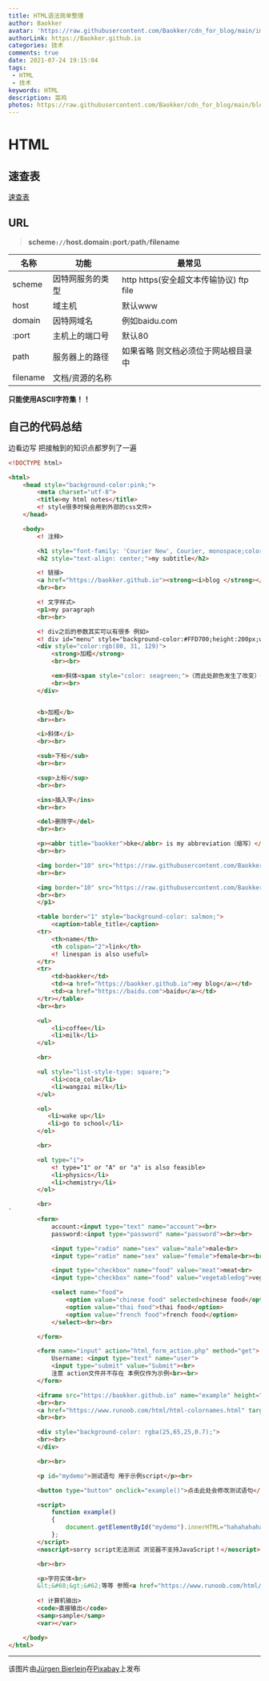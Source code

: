 ```yaml
---
title: HTML语法简单整理
author: Baokker
avatar: 'https://raw.githubusercontent.com/Baokker/cdn_for_blog/main/img/custom/avatar.jpg'
authorLink: https://Baokker.github.io
categories: 技术
comments: true
date: 2021-07-24 19:15:04
tags:
 - HTML
 - 技术
keywords: HTML
description: 菜鸡
photos: https://raw.githubusercontent.com/Baokker/cdn_for_blog/main/blog_imgs/desert-5720527_1920.jpg
---
```




# HTML

## 速查表

[速查表](https://www.runoob.com/html/html-quicklist.html)



## URL

> **scheme`://`host.domain`:`port`/`path`/`filename**

| 名称     | 功能             | 最常见                                  |
| -------- | ---------------- | --------------------------------------- |
| scheme   | 因特网服务的类型 | http https(安全超文本传输协议) ftp file |
| host     | 域主机           | 默认www                                 |
| domain   | 因特网域名       | 例如baidu.com                           |
| :port    | 主机上的端口号   | 默认80                                  |
| path     | 服务器上的路径   | 如果省略 则文档必须位于网站根目录中     |
| filename | 文档/资源的名称  |                                         |

**只能使用ASCII字符集！！**



## 自己的代码总结

边看边写 把接触到的知识点都罗列了一遍

```html
<!DOCTYPE html>

<html>
    <head style="background-color:pink;">
        <meta charset="utf-8">
        <title>my html notes</title>
        <! style很多时候会用到外部的css文件>
    </head>

    <body>
        <! 注释>

        <h1 style="font-family: 'Courier New', Courier, monospace;color: plum;size: 50px;">my title</h1>
        <h2 style="text-align: center;">my subtitle</h2>

        <! 链接>
        <a href="https://baokker.github.io"><strong><i>blog </strong></i></a>
        <br><br>

        <! 文字样式>
        <p1>my paragraph
        <br><br>

        <! div之后的参数其实可以有很多 例如>
        <! div id="menu" style="background-color:#FFD700;height:200px;width:100px;float:left;">
        <div style="color:rgb(80, 31, 129)">
            <strong>加粗</strong>
            <br><br>

            <em>斜体<span style="color: seagreen;">（而此处颜色发生了改变）</span></em>
            <br><br>
        </div>


        <b>加粗</b>
        <br><br> 

        <i>斜体</i>
        <br><br>

        <sub>下标</sub>
        <br><br>

        <sup>上标</sup>
        <br><br>

        <ins>插入字</ins>
        <br><br>

        <del>删除字</del>
        <br><br>

        <p><abbr title="baokker">bke</abbr> is my abbreviation（缩写）</p>
        <br><br>

        <img border="10" src="https://raw.githubusercontent.com/Baokker/cdn_for_blog/main/img/custom/avatar.jpg" alt="if the image fails to load ,the text will emerge instead">
        <br><br>

        <img border="10" src="https://raw.githubusercontent.com/Baokker/cdn_for_blog/main/img/custom/avatar.jpg" alt="if the image fails to load ,the text will emerge instead" style="float:center">居中处理
        <br><br>
        </p1>

        <table border="1" style="background-color: salmon;">
            <caption>table_title</caption>
        <tr>
            <th>name</th>
            <th colspan="2">link</th>
            <! linespan is also useful>
        </tr>
        <tr>
            <td>baokker</td>
            <td><a href="https://baokker.github.io">my blog</a></td>
            <td><a href="https://baidu.com">baidu</a></td>
        </tr></table>
        <br><br>

        <ul>
            <li>coffee</li>
            <li>milk</li>
        </ul>

        <br>

        <ul style="list-style-type: square;">
            <li>coca_cola</li>
            <li>wangzai milk</li>
        </ul>

        <ol>
           <li>wake up</li>
           <li>go to school</li> 
        </ol>

        <br>

        <ol type="i">
            <! type="1" or "A" or "a" is also feasible>
            <li>physics</li>
            <li>chemistry</li>
        </ol>

        <br>
`   
        <form>
            account:<input type="text" name="account"><br>
            password:<input type="password" name="password"><br><br>

            <input type="radio" name="sex" value="male">male<br>
            <input type="radio" name="sex" value="female">female<br><br>

            <input type="checkbox" name="food" value="meat">meat<br>
            <input type="checkbox" name="food" value="vegetabledog">vegetabledog<br><br>

            <select name="food">
                <option value="chinese food" selected>chinese food</option>
                <option value="thai food">thai food</option>
                <option value="french food">french food</option>
            </select><br><br>

        </form>

        <form name="input" action="html_form_action.php" method="get">
            Username: <input type="text" name="user">
            <input type="submit" value="Submit"><br>
            注意 action文件并不存在 本例仅作为示例<br><br>
        </form>

        <iframe src="https://baokker.github.io" name="example" height="600" width="600"></iframe>
        <br><br>
        <a href="https://www.runoob.com/html/html-colornames.html" target="example">点击此链接可以看菜鸟教程</a>
        <br><br>

        <div style="background-color: rgba(25,65,25,0.7);">
        <br><br>
        </div>

        <br><br>

        <p id="mydemo">测试语句 用于示例script</p><br>

        <button type="button" onclick="example()">点击此处会修改测试语句</button>

        <script>
            function example()
            {
                document.getElementById("mydemo").innerHTML="hahahahaha";
            };
        </script>
        <noscript>sorry script无法测试 浏览器不支持JavaScript！</noscript>

        <br><br>

        <p>字符实体<br>
        &lt;&#60;&gt;&#62;等等 参照<a href="https://www.runoob.com/html/html-entities.html">这个链接</a><br><br>    </p>
        
        <! 计算机输出>
        <code>直接输出</code>
        <samp>sample</samp>
        <var></var>

    </body>
</html>

```



---

该图片由<a href="https://pixabay.com/zh/users/jbi-weisendorf-5797981/?utm_source=link-attribution&amp;utm_medium=referral&amp;utm_campaign=image&amp;utm_content=5720527">Jürgen Bierlein</a>在<a href="https://pixabay.com/zh/?utm_source=link-attribution&amp;utm_medium=referral&amp;utm_campaign=image&amp;utm_content=5720527">Pixabay</a>上发布